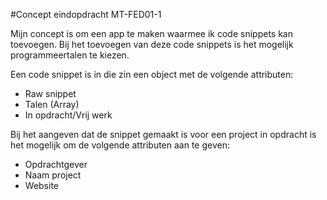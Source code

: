 #Concept eindopdracht MT-FED01-1

Mijn concept is om een app te maken waarmee ik code snippets kan toevoegen.
Bij het toevoegen van deze code snippets is het mogelijk programmeertalen te kiezen.

Een code snippet is in die zin een object met de volgende attributen:
- Raw snippet
- Talen (Array)
- In opdracht/Vrij werk

Bij het aangeven dat de snippet gemaakt is voor een project in opdracht
is het mogelijk om de volgende attributen aan te geven:
- Opdrachtgever
- Naam project
- Website
